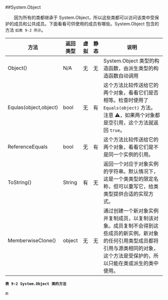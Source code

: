 ##System.Object

&emsp;&emsp;因为所有的类都继承于 System.Object，所以这些类都可以访问该类中受保护的成员和公共成员。下面看看可供使用的成员有哪些。System.Object 包含的方法 `如表 9-2 所示`。

|方法|返回类型|虚拟|静态|说明|
|-|-|-|-|-|
|Object()|N/A|无|无|System.Object 类型的构造函数，由派生类型的构造函数自动调用||～Object()（也称为Finalize()，参见下一节）|N/A|无|无|System.Object类型的析构函数，由派生类型的析构函数自动调用，不能手动调用||Equals(object)|bool|有|无|把调用该方法的对象与另一个对象相比，如果它们相等，就返回 `true`。默认的实现代码会查看其对象参数是否引用了同一个对象（因为对象是引用类型）。如果想以不同方式来比较对象，则可以重写该方法，例如，比较两个对象的状态。|
|Equlas(object,object)|bool|无|有|这个方法比较传送给它的两个对象，看看它们是否相等。检查时使用了 `Equals(object)` 方法。注意 ⚠️，如果两个对象都是空引用，这个方法就返回 `true`。|
|ReferenceEquals|bool|无|有|这个方法比较传送给它的两个对象，看看它们是不是同一个实例的引用。|
|ToString()|String|有|无|返回一个对应于对象实例的字符串。默认情况下，这是一个类类型的限定名称，但可以重写它，给类类型提供合适的实现方式。|
|MemberwiseClone()|object|无|无|通过创建一个新对象实例并复制成员，以复制该对象。成员复制不会得到这些成员的新实例。新对象的任何引用类型成员都将引用与源类相同的对象，这个方法是受保护的，所以只能在类或派生的类中使用。|

**`表 9-2 System.Object 类的方法`**































🔚